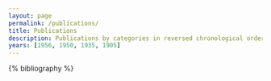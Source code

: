 ```yaml
---
layout: page
permalink: /publications/
title: Publications
description: Publications by categories in reversed chronological order.
years: [1956, 1950, 1935, 1905]
---
```


{% bibliography %}
